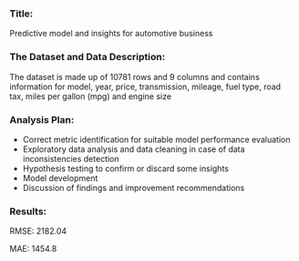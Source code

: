 ### Title:

Predictive model and insights for automotive business

### The Dataset and Data Description:

The dataset is made up of 10781 rows and 9 columns and contains information for model, year, price, transmission, mileage, fuel type, road tax, miles
per gallon (mpg) and engine size

### Analysis Plan:

- Correct metric identification for suitable model performance evaluation
- Exploratory data analysis and data cleaning in case of data inconsistencies detection
- Hypothesis testing to confirm or discard some insights
- Model development
- Discussion of findings and improvement recommendations

### Results:

RMSE: 2182.04 

MAE: 1454.8
